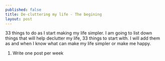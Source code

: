 ```yaml
---
published: false
title: De-cluttering my life - The begining
layout: post
---
```

33 things to do as I start making my life simpler. I am going to list down things that will help declutter my life, 33 things to start with. I will add them as and when I know what can make my life simpler or make me happy.

1. Write one post per week